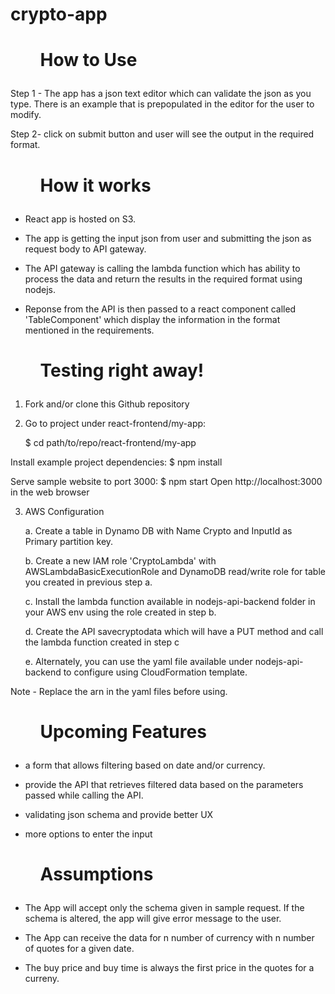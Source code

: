 # crypto-app

<h1><ul>How to Use</ul></h1> 

Step 1 - The app has a json text editor which can validate the json as you type. There is an example that is prepopulated in the editor for the user to modify.

Step 2- click on submit button and user will see the output in the required format.

<h1><ul>How it works </ul></h1> 

- React app is hosted on S3. 

- The app is getting the input json from user and submitting the json as request body to API gateway.

- The API gateway is calling the lambda function which has ability to process the data and return the results in the required format using nodejs.

- Reponse from the API is then passed to a react component called 'TableComponent' which display the information in the format mentioned in the requirements.



<h1><ul>Testing right away!</ul></h1> 

1. Fork and/or clone this Github repository

2. Go to project under react-frontend/my-app:

    $ cd path/to/repo/react-frontend/my-app
    
Install example project dependencies:
    $ npm install
    
Serve sample website to port 3000:
   $ npm start
Open http://localhost:3000 in the web browser

3.  AWS Configuration

     a. Create a table in Dynamo DB with Name Crypto and InputId as Primary partition key.
  
     b. Create a new IAM role 'CryptoLambda' with AWSLambdaBasicExecutionRole and DynamoDB read/write role for table you created in previous step a.
  
     c. Install the lambda function available in nodejs-api-backend folder in your AWS env using the role created in step b.
     
     d. Create the API savecryptodata which will have a PUT method and call the lambda function created in step c

     e. Alternately, you can use the yaml file available under nodejs-api-backend to configure using CloudFormation template.

Note - Replace the arn in the yaml files before using.
     
     
<h1><ul>Upcoming Features</ul></h1> 

- a form that allows filtering based on date and/or currency.

- provide the API that retrieves filtered data based on the parameters
passed while calling the API.

- validating json schema and provide better UX

- more options to enter the input


<h1><ul>Assumptions</ul></h1> 

- The App will accept only the schema given in sample request. If the schema is altered, the app will give error message to the user.

- The App can receive the data for n number of currency with n number of quotes for a given date. 

- The buy price and buy time is always the first price in the quotes for a curreny.





